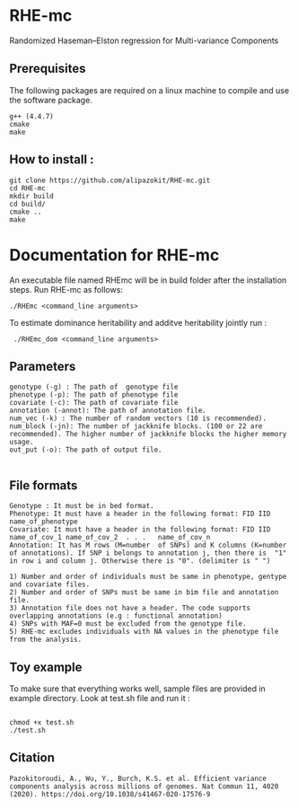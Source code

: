 # RHE-mc
Randomized Haseman–Elston regression for Multi-variance Components



## Prerequisites
The following packages are required on a linux machine to compile and use the software package.
```
g++ (4.4.7)
cmake
make
```

## How to install :

```
git clone https://github.com/alipazokit/RHE-mc.git
cd RHE-mc
mkdir build
cd build/
cmake ..
make
```

# Documentation for RHE-mc
An executable file named RHEmc will be in build folder after the installation steps. Run RHE-mc as follows:
 ```
 ./RHEmc <command_line arguments>
```
To estimate dominance heritability and additve heritability jointly run :

```
 ./RHEmc_dom <command_line arguments>
```

## Parameters

```
genotype (-g) : The path of  genotype file
phenotype (-p): The path of phenotype file
covariate (-c): The path of covariate file
annotation (-annot): The path of annotation file.
num_vec (-k) : The number of random vectors (10 is recommended). 
num_block (-jn): The number of jackknife blocks. (100 or 22 are recommended). The higher number of jackknife blocks the higher memory usage.
out_put (-o): The path of output file.


```
## File formats
```
Genotype : It must be in bed format.
Phenotype: It must have a header in the following format: FID IID name_of_phenotype
Covariate: It must have a header in the following format: FID IID name_of_cov_1 name_of_cov_2  . . .   name_of_cov_n
Annotation: It has M rows (M=number  of SNPs) and K columns (K=number of annotations). If SNP i belongs to annotation j, then there is  "1" in row i and column j. Otherwise there is "0". (delimiter is " ")

1) Number and order of individuals must be same in phenotype, gentype and covariate files.
2) Number and order of SNPs must be same in bim file and annotation file.
3) Annotation file does not have a header. The code supports overlapping annotations (e.g : functional annotation)
4) SNPs with MAF=0 must be excluded from the genotype file.
5) RHE-mc excludes individuals with NA values in the phenotype file from the analysis.
```
## Toy example 
To make sure that everything works well, sample files are provided in example directory. Look at test.sh file and run it  :
```

chmod +x test.sh
./test.sh

```

## Citation
```
Pazokitoroudi, A., Wu, Y., Burch, K.S. et al. Efficient variance components analysis across millions of genomes. Nat Commun 11, 4020 (2020). https://doi.org/10.1038/s41467-020-17576-9
```


